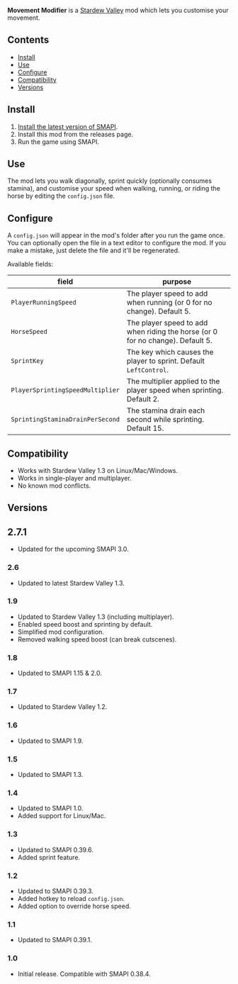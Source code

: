 ﻿﻿**Movement Modifier** is a [Stardew Valley](http://stardewvalley.net/) mod which lets you customise
your movement.

## Contents
* [Install](#install)
* [Use](#use)
* [Configure](#configure)
* [Compatibility](#compatibility)
* [Versions](#versions)

## Install
1. [Install the latest version of SMAPI](https://smapi.io).
2. Install this mod from the releases page.
3. Run the game using SMAPI.

## Use
The mod lets you walk diagonally, sprint quickly (optionally consumes stamina), and customise your
speed when walking, running, or riding the horse by editing the `config.json` file.

## Configure
A `config.json` will appear in the mod's folder after you run the game once. You can optionally
open the file in a text editor to configure the mod. If you make a mistake, just delete the file
and it'll be regenerated.

Available fields:

field                | purpose
-------------------- | -------
`PlayerRunningSpeed` | The player speed to add when running (or 0 for no change). Default 5.
`HorseSpeed`         | The player speed to add when riding the horse (or 0 for no change). Default 5.
`SprintKey`          | The key which causes the player to sprint. Default `LeftControl`.
`PlayerSprintingSpeedMultiplier` | The multiplier applied to the player speed when sprinting. Default 2.
`SprintingStaminaDrainPerSecond` | The stamina drain each second while sprinting. Default 15.

## Compatibility
* Works with Stardew Valley 1.3 on Linux/Mac/Windows.
* Works in single-player and multiplayer.
* No known mod conflicts.

## Versions
## 2.7.1
* Updated for the upcoming SMAPI 3.0.

### 2.6
* Updated to latest Stardew Valley 1.3.

### 1.9
* Updated to Stardew Valley 1.3 (including multiplayer).
* Enabled speed boost and sprinting by default.
* Simplified mod configuration.
* Removed walking speed boost (can break cutscenes).

### 1.8
* Updated to SMAPI 1.15 & 2.0.

### 1.7
* Updated to Stardew Valley 1.2.

### 1.6
* Updated to SMAPI 1.9.

### 1.5
* Updated to SMAPI 1.3.

### 1.4
* Updated to SMAPI 1.0.
* Added support for Linux/Mac.

### 1.3
* Updated to SMAPI 0.39.6.
* Added sprint feature.

### 1.2
* Updated to SMAPI 0.39.3.
* Added hotkey to reload `config.json`.
* Added option to override horse speed.

### 1.1
* Updated to SMAPI 0.39.1.

### 1.0
* Initial release. Compatible with SMAPI 0.38.4.
